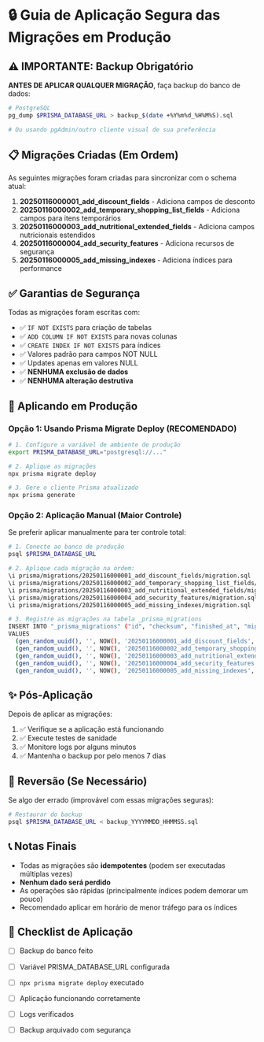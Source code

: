 # 🔒 Guia de Aplicação Segura das Migrações em Produção

## ⚠️ IMPORTANTE: Backup Obrigatório

**ANTES DE APLICAR QUALQUER MIGRAÇÃO**, faça backup do banco de dados:

```bash
# PostgreSQL
pg_dump $PRISMA_DATABASE_URL > backup_$(date +%Y%m%d_%H%M%S).sql

# Ou usando pgAdmin/outro cliente visual de sua preferência
```

## 📋 Migrações Criadas (Em Ordem)

As seguintes migrações foram criadas para sincronizar com o schema atual:

1. **20250116000001_add_discount_fields** - Adiciona campos de desconto
2. **20250116000002_add_temporary_shopping_list_fields** - Adiciona campos para itens temporários
3. **20250116000003_add_nutritional_extended_fields** - Adiciona campos nutricionais estendidos
4. **20250116000004_add_security_features** - Adiciona recursos de segurança
5. **20250116000005_add_missing_indexes** - Adiciona índices para performance

## ✅ Garantias de Segurança

Todas as migrações foram escritas com:

- ✅ `IF NOT EXISTS` para criação de tabelas
- ✅ `ADD COLUMN IF NOT EXISTS` para novas colunas
- ✅ `CREATE INDEX IF NOT EXISTS` para índices
- ✅ Valores padrão para campos NOT NULL
- ✅ Updates apenas em valores NULL
- ✅ **NENHUMA exclusão de dados**
- ✅ **NENHUMA alteração destrutiva**

## 🚀 Aplicando em Produção

### Opção 1: Usando Prisma Migrate Deploy (RECOMENDADO)

```bash
# 1. Configure a variável de ambiente de produção
export PRISMA_DATABASE_URL="postgresql://..."

# 2. Aplique as migrações
npx prisma migrate deploy

# 3. Gere o cliente Prisma atualizado
npx prisma generate
```

### Opção 2: Aplicação Manual (Maior Controle)

Se preferir aplicar manualmente para ter controle total:

```bash
# 1. Conecte ao banco de produção
psql $PRISMA_DATABASE_URL

# 2. Aplique cada migração na ordem:
\i prisma/migrations/20250116000001_add_discount_fields/migration.sql
\i prisma/migrations/20250116000002_add_temporary_shopping_list_fields/migration.sql
\i prisma/migrations/20250116000003_add_nutritional_extended_fields/migration.sql
\i prisma/migrations/20250116000004_add_security_features/migration.sql
\i prisma/migrations/20250116000005_add_missing_indexes/migration.sql

# 3. Registre as migrações na tabela _prisma_migrations
INSERT INTO "_prisma_migrations" ("id", "checksum", "finished_at", "migration_name", "logs", "rolled_back_at", "started_at", "applied_steps_count")
VALUES 
  (gen_random_uuid(), '', NOW(), '20250116000001_add_discount_fields', NULL, NULL, NOW(), 1),
  (gen_random_uuid(), '', NOW(), '20250116000002_add_temporary_shopping_list_fields', NULL, NULL, NOW(), 1),
  (gen_random_uuid(), '', NOW(), '20250116000003_add_nutritional_extended_fields', NULL, NULL, NOW(), 1),
  (gen_random_uuid(), '', NOW(), '20250116000004_add_security_features', NULL, NULL, NOW(), 1),
  (gen_random_uuid(), '', NOW(), '20250116000005_add_missing_indexes', NULL, NULL, NOW(), 1);
```

## ✨ Pós-Aplicação

Depois de aplicar as migrações:

1. ✅ Verifique se a aplicação está funcionando
2. ✅ Execute testes de sanidade
3. ✅ Monitore logs por alguns minutos
4. ✅ Mantenha o backup por pelo menos 7 dias

## 🔄 Reversão (Se Necessário)

Se algo der errado (improvável com essas migrações seguras):

```bash
# Restaurar do backup
psql $PRISMA_DATABASE_URL < backup_YYYYMMDD_HHMMSS.sql
```

## 📞 Notas Finais

- Todas as migrações são **idempotentes** (podem ser executadas múltiplas vezes)
- **Nenhum dado será perdido**
- As operações são rápidas (principalmente índices podem demorar um pouco)
- Recomendado aplicar em horário de menor tráfego para os índices

## 🎯 Checklist de Aplicação

- [ ] Backup do banco feito
- [ ] Variável PRISMA_DATABASE_URL configurada
- [ ] `npx prisma migrate deploy` executado
- [ ] Aplicação funcionando corretamente
- [ ] Logs verificados
- [ ] Backup arquivado com segurança

